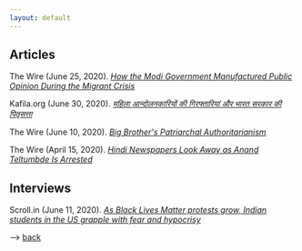 ```yaml
---
layout: default
---
```


## Articles

The Wire (June 25, 2020). [_How the Modi Government Manufactured Public Opinion During the Migrant Crisis_](https://thewire.in/media/covid-19-migrant-crisis-public-opinion-modi)

Kafila.org (June 30, 2020). [_महिला आन्दोलनकारियों की गिरफ्तारियां और भारत सरकार की पितृसत्ता_](https://kafila.online/2020/06/30/%E0%A4%AE%E0%A4%B9%E0%A4%BF%E0%A4%B2%E0%A4%BE-%E0%A4%86%E0%A4%A8%E0%A5%8D%E0%A4%A6%E0%A5%8B%E0%A4%B2%E0%A4%A8%E0%A4%95%E0%A4%BE%E0%A4%B0%E0%A4%BF%E0%A4%AF%E0%A5%8B%E0%A4%82-%E0%A4%95%E0%A5%80/)

The Wire (June 10, 2020). [_Big Brother's Patriarchal Authoritarianism_](https://thewire.in/women/india-patriarchal-authoritarianism-women-arrests)

The Wire (April 15, 2020). [_Hindi Newspapers Look Away as Anand Teltumbde Is Arrested_](https://thewire.in/media/anand-teltumbde-arrest-hindi-newspapers)

## Interviews

Scroll.in (June 11, 2020). [_As Black Lives Matter protests grow, Indian students in the US grapple with fear and hypocrisy_](https://scroll.in/article/964202/as-black-lives-matter-protests-grow-indian-students-in-the-us-grapple-with-fear-and-hypocrisy)



 -->
[back](./)
